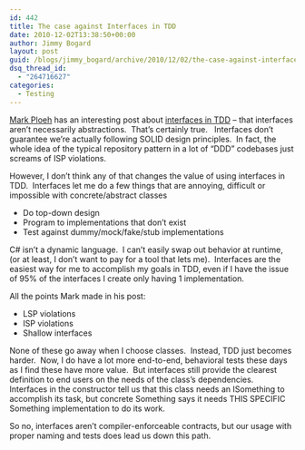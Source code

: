 ```yaml
---
id: 442
title: The case against Interfaces in TDD
date: 2010-12-02T13:38:50+00:00
author: Jimmy Bogard
layout: post
guid: /blogs/jimmy_bogard/archive/2010/12/02/the-case-against-interfaces-in-tdd.aspx
dsq_thread_id:
  - "264716627"
categories:
  - Testing
---
```

[Mark Ploeh](http://blog.ploeh.dk) has an interesting post about [interfaces in TDD](http://blog.ploeh.dk/2010/12/02/InterfacesAreNotAbstractions.aspx) – that interfaces aren’t necessarily abstractions.&#160; That’s certainly true.&#160;&#160; Interfaces don’t guarantee we’re actually following SOLID design principles.&#160; In fact, the whole idea of the typical repository pattern in a lot of “DDD” codebases just screams of ISP violations.

However, I don’t think any of that changes the value of using interfaces in TDD.&#160; Interfaces let me do a few things that are annoying, difficult or impossible with concrete/abstract classes

  * Do top-down design
  * Program to implementations that don’t exist
  * Test against dummy/mock/fake/stub implementations

C# isn’t a dynamic language.&#160; I can’t easily swap out behavior at runtime, (or at least, I don’t want to pay for a tool that lets me).&#160; Interfaces are the easiest way for me to accomplish my goals in TDD, even if I have the issue of 95% of the interfaces I create only having 1 implementation.

All the points Mark made in his post:

  * LSP violations
  * ISP violations
  * Shallow interfaces

None of these go away when I choose classes.&#160; Instead, TDD just becomes harder.&#160; Now, I do have a lot more end-to-end, behavioral tests these days as I find these have more value.&#160; But interfaces still provide the clearest definition to end users on the needs of the class’s dependencies.&#160; Interfaces in the constructor tell us that this class needs an ISomething to accomplish its task, but concrete Something says it needs THIS SPECIFIC Something implementation to do its work.

So no, interfaces aren’t compiler-enforceable contracts, but our usage with proper naming and tests does lead us down this path.